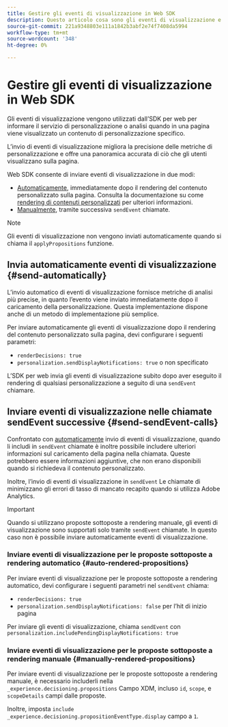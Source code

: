 ```yaml
---
title: Gestire gli eventi di visualizzazione in Web SDK
description: Questo articolo cosa sono gli eventi di visualizzazione e come funzionano in Web SDK.
source-git-commit: 221a9348803e111a1842b3abf2e74f7408da5994
workflow-type: tm+mt
source-wordcount: '348'
ht-degree: 0%

---
```



# Gestire gli eventi di visualizzazione in Web SDK

Gli eventi di visualizzazione vengono utilizzati dall’SDK per web per informare il servizio di personalizzazione o analisi quando in una pagina viene visualizzato un contenuto di personalizzazione specifico.

L’invio di eventi di visualizzazione migliora la precisione delle metriche di personalizzazione e offre una panoramica accurata di ciò che gli utenti visualizzano sulla pagina.

Web SDK consente di inviare eventi di visualizzazione in due modi:

* [Automaticamente](#send-automatically), immediatamente dopo il rendering del contenuto personalizzato sulla pagina. Consulta la documentazione su come [rendering di contenuti personalizzati](rendering-personalization-content.md) per ulteriori informazioni.
* [Manualmente](#send-sendEvent-calls), tramite successiva `sendEvent` chiamate.

>[!NOTE]
>
>Gli eventi di visualizzazione non vengono inviati automaticamente quando si chiama il `applyPropositions` funzione.

## Invia automaticamente eventi di visualizzazione {#send-automatically}

L’invio automatico di eventi di visualizzazione fornisce metriche di analisi più precise, in quanto l’evento viene inviato immediatamente dopo il caricamento della personalizzazione. Questa implementazione dispone anche di un metodo di implementazione più semplice.

Per inviare automaticamente gli eventi di visualizzazione dopo il rendering del contenuto personalizzato sulla pagina, devi configurare i seguenti parametri:

* `renderDecisions: true`
* `personalization.sendDisplayNotifications: true` o non specificato

L’SDK per web invia gli eventi di visualizzazione subito dopo aver eseguito il rendering di qualsiasi personalizzazione a seguito di una `sendEvent` chiamare.

## Inviare eventi di visualizzazione nelle chiamate sendEvent successive {#send-sendEvent-calls}

Confrontato con [automaticamente](#send-automatically) invio di eventi di visualizzazione, quando li includi in `sendEvent` chiamate è inoltre possibile includere ulteriori informazioni sul caricamento della pagina nella chiamata. Queste potrebbero essere informazioni aggiuntive, che non erano disponibili quando si richiedeva il contenuto personalizzato.

Inoltre, l’invio di eventi di visualizzazione in `sendEvent` Le chiamate di minimizzano gli errori di tasso di mancato recapito quando si utilizza Adobe Analytics.

>[!IMPORTANT]
>
>Quando si utilizzano proposte sottoposte a rendering manuale, gli eventi di visualizzazione sono supportati solo tramite `sendEvent` chiamate. In questo caso non è possibile inviare automaticamente eventi di visualizzazione.

### Inviare eventi di visualizzazione per le proposte sottoposte a rendering automatico {#auto-rendered-propositions}

Per inviare eventi di visualizzazione per le proposte sottoposte a rendering automatico, devi configurare i seguenti parametri nel `sendEvent` chiama:

* `renderDecisions: true`
* `personalization.sendDisplayNotifications: false` per l’hit di inizio pagina

Per inviare gli eventi di visualizzazione, chiama `sendEvent` con `personalization.includePendingDisplayNotifications: true`

### Inviare eventi di visualizzazione per le proposte sottoposte a rendering manuale {#manually-rendered-propositions}

Per inviare eventi di visualizzazione per le proposte sottoposte a rendering manuale, è necessario includerli nella `_experience.decisioning.propositions` Campo XDM, incluso `id`, `scope`, e `scopeDetails` campi dalle proposte.

Inoltre, imposta `include _experience.decisioning.propositionEventType.display` campo a `1`.